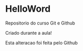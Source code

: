 # HelloWord
Repositorio do curso Git e Github

Criado durante a aula!

Esta alteracao foi feita pelo Github
